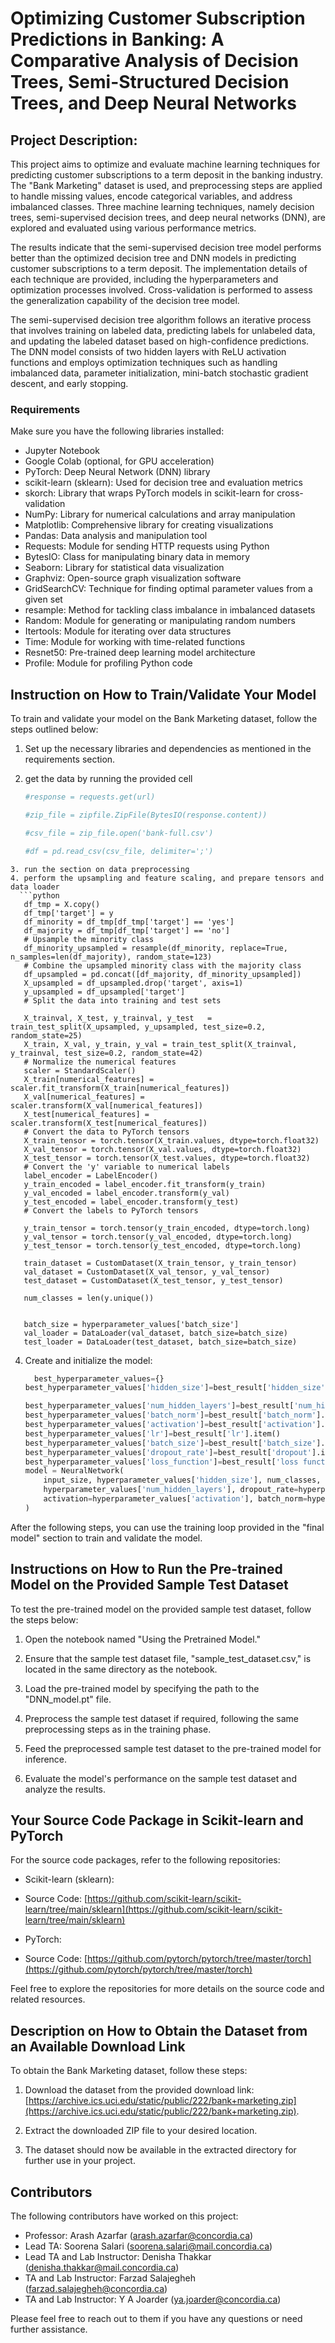 # Optimizing Customer Subscription Predictions in Banking: A Comparative Analysis of Decision Trees, Semi-Structured Decision Trees, and Deep Neural Networks

## Project Description:
This project aims to optimize and evaluate machine learning techniques for predicting customer subscriptions to a term deposit in the banking industry. The "Bank Marketing" dataset is used, and preprocessing steps are applied to handle missing values, encode categorical variables, and address imbalanced classes. Three machine learning techniques, namely decision trees, semi-supervised decision trees, and deep neural networks (DNN), are explored and evaluated using various performance metrics.

The results indicate that the semi-supervised decision tree model performs better than the optimized decision tree and DNN models in predicting customer subscriptions to a term deposit. The implementation details of each technique are provided, including the hyperparameters and optimization processes involved. Cross-validation is performed to assess the generalization capability of the decision tree model.

The semi-supervised decision tree algorithm follows an iterative process that involves training on labeled data, predicting labels for unlabeled data, and updating the labeled dataset based on high-confidence predictions. The DNN model consists of two hidden layers with ReLU activation functions and employs optimization techniques such as handling imbalanced data, parameter initialization, mini-batch stochastic gradient descent, and early stopping.

### Requirements

Make sure you have the following libraries installed:

- Jupyter Notebook
- Google Colab (optional, for GPU acceleration)
- PyTorch: Deep Neural Network (DNN) library
- scikit-learn (sklearn): Used for decision tree and evaluation metrics
- skorch: Library that wraps PyTorch models in scikit-learn for cross-validation
- NumPy: Library for numerical calculations and array manipulation
- Matplotlib: Comprehensive library for creating visualizations
- Pandas: Data analysis and manipulation tool
- Requests: Module for sending HTTP requests using Python
- BytesIO: Class for manipulating binary data in memory
- Seaborn: Library for statistical data visualization
- Graphviz: Open-source graph visualization software
- GridSearchCV: Technique for finding optimal parameter values from a given set
- resample: Method for tackling class imbalance in imbalanced datasets
- Random: Module for generating or manipulating random numbers
- Itertools: Module for iterating over data structures
- Time: Module for working with time-related functions
- Resnet50: Pre-trained deep learning model architecture
- Profile: Module for profiling Python code

## Instruction on How to Train/Validate Your Model

To train and validate your model on the Bank Marketing dataset, follow the steps outlined below:

1. Set up the necessary libraries and dependencies as mentioned in the requirements section.

2. get the data by running the provided cell

   ```python
   #response = requests.get(url)

   #zip_file = zipfile.ZipFile(BytesIO(response.content))
   
   #csv_file = zip_file.open('bank-full.csv')
   
   #df = pd.read_csv(csv_file, delimiter=';')
```
3. run the section on data preprocessing
4. perform the upsampling and feature scaling, and prepare tensors and data loader
  ```python
   df_tmp = X.copy()
   df_tmp['target'] = y
   df_minority = df_tmp[df_tmp['target'] == 'yes']
   df_majority = df_tmp[df_tmp['target'] == 'no']
   # Upsample the minority class
   df_minority_upsampled = resample(df_minority, replace=True, n_samples=len(df_majority), random_state=123)
   # Combine the upsampled minority class with the majority class
   df_upsampled = pd.concat([df_majority, df_minority_upsampled])
   X_upsampled = df_upsampled.drop('target', axis=1)
   y_upsampled = df_upsampled['target']
   # Split the data into training and test sets
   
   X_trainval, X_test, y_trainval, y_test   = train_test_split(X_upsampled, y_upsampled, test_size=0.2, random_state=25)
   X_train, X_val, y_train, y_val = train_test_split(X_trainval, y_trainval, test_size=0.2, random_state=42)
   # Normalize the numerical features
   scaler = StandardScaler()
   X_train[numerical_features] = scaler.fit_transform(X_train[numerical_features])
   X_val[numerical_features] = scaler.transform(X_val[numerical_features])
   X_test[numerical_features] = scaler.transform(X_test[numerical_features])
   # Convert the data to PyTorch tensors
   X_train_tensor = torch.tensor(X_train.values, dtype=torch.float32)
   X_val_tensor = torch.tensor(X_val.values, dtype=torch.float32)
   X_test_tensor = torch.tensor(X_test.values, dtype=torch.float32)
   # Convert the 'y' variable to numerical labels
   label_encoder = LabelEncoder()
   y_train_encoded = label_encoder.fit_transform(y_train)
   y_val_encoded = label_encoder.transform(y_val)
   y_test_encoded = label_encoder.transform(y_test)
   # Convert the labels to PyTorch tensors
   
   y_train_tensor = torch.tensor(y_train_encoded, dtype=torch.long)
   y_val_tensor = torch.tensor(y_val_encoded, dtype=torch.long)
   y_test_tensor = torch.tensor(y_test_encoded, dtype=torch.long)
   
   train_dataset = CustomDataset(X_train_tensor, y_train_tensor)
   val_dataset = CustomDataset(X_val_tensor, y_val_tensor)
   test_dataset = CustomDataset(X_test_tensor, y_test_tensor)
   
   num_classes = len(y.unique())
   
   
   batch_size = hyperparameter_values['batch_size']
   val_loader = DataLoader(val_dataset, batch_size=batch_size)
   test_loader = DataLoader(test_dataset, batch_size=batch_size)
```
4. Create and initialize the model:
   ```python
     best_hyperparameter_values={}
   best_hyperparameter_values['hidden_size']=best_result['hidden_size'].item()
   
   best_hyperparameter_values['num_hidden_layers']=best_result['num_hidden_layers'].item()
   best_hyperparameter_values['batch_norm']=best_result['batch_norm'].item()
   best_hyperparameter_values['activation']=best_result['activation'].item()
   best_hyperparameter_values['lr']=best_result['lr'].item()
   best_hyperparameter_values['batch_size']=best_result['batch_size'].item()
   best_hyperparameter_values['dropout_rate']=best_result['dropout'].item()
   best_hyperparameter_values['loss_function']=best_result['loss function'].item()
   model = NeuralNetwork(
       input_size, hyperparameter_values['hidden_size'], num_classes,
       hyperparameter_values['num_hidden_layers'], dropout_rate=hyperparameter_values['dropout_rate'],
       activation=hyperparameter_values['activation'], batch_norm=hyperparameter_values['batch_norm']
   )
   ```
After the following steps, you can use the training loop provided in the "final model" section to train and validate the model.
## Instructions on How to Run the Pre-trained Model on the Provided Sample Test Dataset

To test the pre-trained model on the provided sample test dataset, follow the steps below:

1. Open the notebook named "Using the Pretrained Model."

2. Ensure that the sample test dataset file, "sample_test_dataset.csv," is located in the same directory as the notebook.

3. Load the pre-trained model by specifying the path to the "DNN_model.pt" file.

4. Preprocess the sample test dataset if required, following the same preprocessing steps as in the training phase.

5. Feed the preprocessed sample test dataset to the pre-trained model for inference.

6. Evaluate the model's performance on the sample test dataset and analyze the results.

## Your Source Code Package in Scikit-learn and PyTorch

For the source code packages, refer to the following repositories:

- Scikit-learn (sklearn):
- Source Code: [https://github.com/scikit-learn/scikit-learn/tree/main/sklearn](https://github.com/scikit-learn/scikit-learn/tree/main/sklearn)

- PyTorch:
- Source Code: [https://github.com/pytorch/pytorch/tree/master/torch](https://github.com/pytorch/pytorch/tree/master/torch)

Feel free to explore the repositories for more details on the source code and related resources.

## Description on How to Obtain the Dataset from an Available Download Link

To obtain the Bank Marketing dataset, follow these steps:

1. Download the dataset from the provided download link: [https://archive.ics.uci.edu/static/public/222/bank+marketing.zip](https://archive.ics.uci.edu/static/public/222/bank+marketing.zip).

2. Extract the downloaded ZIP file to your desired location.

3. The dataset should now be available in the extracted directory for further use in your project.

## Contributors

The following contributors have worked on this project:

- Professor: Arash Azarfar ([arash.azarfar@concordia.ca](mailto:arash.azarfar@concordia.ca))
- Lead TA: Soorena Salari ([soorena.salari@mail.concordia.ca](mailto:soorena.salari@mail.concordia.ca))
- Lead TA and Lab Instructor: Denisha Thakkar ([denisha.thakkar@mail.concordia.ca](mailto:denisha.thakkar@mail.concordia.ca))
- TA and Lab Instructor: Farzad Salajegheh ([farzad.salajegheh@concordia.ca](mailto:farzad.salajegheh@concordia.ca))
- TA and Lab Instructor: Y A Joarder ([ya.joarder@concordia.ca](mailto:ya.joarder@concordia.ca))

Please feel free to reach out to them if you have any questions or need further assistance.
